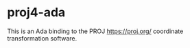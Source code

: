 # proj4-ada
This is an Ada binding to the PROJ https://proj.org/ coordinate transformation software.


